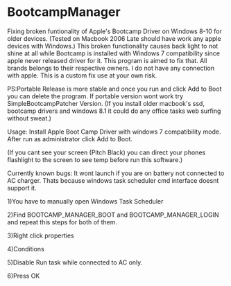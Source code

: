 # BootcampManager
Fixing broken funtionality of Apple's Bootcamp Driver on Windows 8-10 for older devices. (Tested on Macbook 2006 Late should have work any apple devices with Windows.) This broken functionality causes back light to not shine at all while Bootcamp is installed with Windows 7 compatibility since apple never released driver for it. This program is aimed to fix that. All brands belongs to their respective owners. I do not have any connection with apple. This is a custom fix use at your own risk. 

PS:Portable Release is more stable and once you run and click Add to Boot you can delete the program.
If portable version wont work try SimpleBootcampPatcher Version.
(If you install older macbook's ssd, bootcamp drivers and windows 8.1 it could do any office tasks web surfing without sweat.)

Usage:
Install Apple Boot Camp Driver with windows 7 compatibility mode.
After run as administrator click Add to Boot.

(If you cant see your screen (Pitch Black) you can direct your phones flashlight to the screen to see temp before run this software.)

Currently known bugs: It wont launch if you are on battery not connected to AC charger. Thats because windows task scheduler cmd interface doesnt support it.
 
1)You have to manually open Windows Task Scheduler

2)Find BOOTCAMP_MANAGER_BOOT and BOOTCAMP_MANAGER_LOGIN and repeat this steps for both of them.

3)Right click properties

4)Conditions

5)Disable Run task while connected to AC only.

6)Press OK


